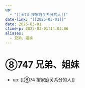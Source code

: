 ```yaml
---
up:
  - "[[⑧74 按家庭关系分的人]]"
date-link: "[[2025-03-01]]"
date: 2025-03-01
ctime-p: 2025-03-01T14:03:06
aliases:
  - 兄弟、姐妹
---
```


# ⑧747 兄弟、姐妹

- up: [[⑧74 按家庭关系分的人]]
